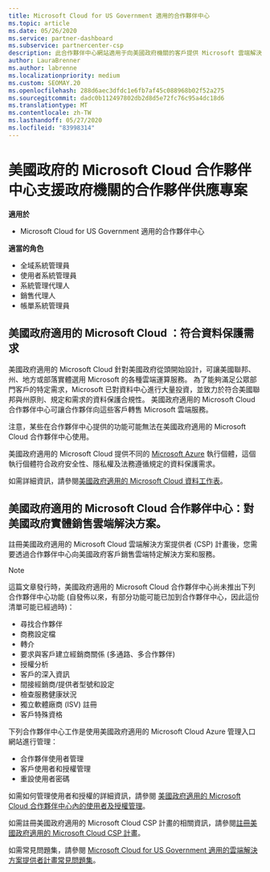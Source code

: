 ```yaml
---
title: Microsoft Cloud for US Government 適用的合作夥伴中心
ms.topic: article
ms.date: 05/26/2020
ms.service: partner-dashboard
ms.subservice: partnercenter-csp
description: 此合作夥伴中心網站適用于向美國政府機關的客戶提供 Microsoft 雲端解決方案的 Microsoft 合作夥伴。
author: LauraBrenner
ms.author: labrenne
ms.localizationpriority: medium
ms.custom: SEOMAY.20
ms.openlocfilehash: 288d6aec3dfdc1e6fb7af45c088968b02f52a275
ms.sourcegitcommit: dadc0b112497802db2d8d5e72fc76c95a4dc18d6
ms.translationtype: MT
ms.contentlocale: zh-TW
ms.lasthandoff: 05/27/2020
ms.locfileid: "83998314"
---
```

# <a name="partner-center-for-microsoft-cloud-for-us-government-supports-partner-offers-to-government-agencies"></a>美國政府的 Microsoft Cloud 合作夥伴中心支援政府機關的合作夥伴供應專案

**適用於**

- Microsoft Cloud for US Government 適用的合作夥伴中心

**適當的角色**

- 全域系統管理員
- 使用者系統管理員
- 系統管理代理人
- 銷售代理人
- 帳單系統管理員


## <a name="microsoft-cloud-for-us-government-meeting-data-protection-requirements"></a>美國政府適用的 Microsoft Cloud ：符合資料保護需求

美國政府適用的 Microsoft Cloud 針對美國政府從頭開始設計，可讓美國聯邦、州、地方或部落實體選用 Microsoft 的各種雲端運算服務。 為了能夠滿足公眾部門客戶的特定需求，Microsoft 已對資料中心進行大量投資，並致力於符合美國聯邦與州原則、規定和需求的資料保護合規性。 美國政府適用的 Microsoft Cloud 合作夥伴中心可讓合作夥伴向這些客戶轉售 Microsoft 雲端服務。

注意，某些在合作夥伴中心提供的功能可能無法在美國政府適用的 Microsoft Cloud 合作夥伴中心使用。

美國政府適用的 Microsoft Cloud 提供不同的 [Microsoft Azure](https://azure.microsoft.com/overview/clouds/government/) 執行個體，這個執行個體符合政府安全性、隱私權及法務遵循規定的資料保護需求。 

如需詳細資訊，請參閱[美國政府適用的 Microsoft Cloud 資料工作表](https://download.microsoft.com/download/C/9/C/C9CA3002-DFC4-4ADA-841F-DF42AEC042FB/Microsoft_Azure_Government_Datasheet_EN_US.PDF)。

## <a name="partner-center-for-microsoft-cloud-for-us-government-selling-cloud-solutions-to-us-government-entities"></a>美國政府適用的 Microsoft Cloud 合作夥伴中心：對美國政府實體銷售雲端解決方案。

註冊美國政府適用的 Microsoft Cloud 雲端解決方案提供者 (CSP) 計畫後，您需要透過合作夥伴中心向美國政府客戶銷售雲端特定解決方案和服務。 

> [!NOTE]  
> 這篇文章發行時，美國政府適用的 Microsoft Cloud 合作夥伴中心尚未推出下列合作夥伴中心功能 (自發佈以來，有部分功能可能已加到合作夥伴中心，因此這份清單可能已經過時)：

- 尋找合作夥伴
- 商務設定檔
- 轉介
- 要求與客戶建立經銷商關係 (多通路、多合作夥伴)
- 授權分析
- 客戶的深入資訊
- 間接經銷商/提供者型號和設定
- 檢查服務健康狀況
- 獨立軟體廠商 (ISV) 註冊
- 客戶特殊資格

下列合作夥伴中心工作是使用美國政府適用的 Microsoft Cloud Azure 管理入口網站進行管理： 

- 合作夥伴使用者管理
- 客戶使用者和授權管理
- 重設使用者密碼

如需如何管理使用者和授權的詳細資訊，請參閱 [美國政府適用的 Microsoft Cloud 合作夥伴中心內的使用者及授權管理](user-management-in-partner-center-for-microsoft-us-govt-cloud.md)。

如需註冊美國政府適用的 Microsoft Cloud CSP 計畫的相關資訊，請參閱[註冊美國政府適用的 Microsoft Cloud CSP 計畫](enroll-in-csp-for-microsoft-us-govt-cloud.md)。

如需常見問題集，請參閱 [Microsoft Cloud for US Government 適用的雲端解決方案提供者計畫常見問題集](faq-for-us-govt-cloud.md)。
